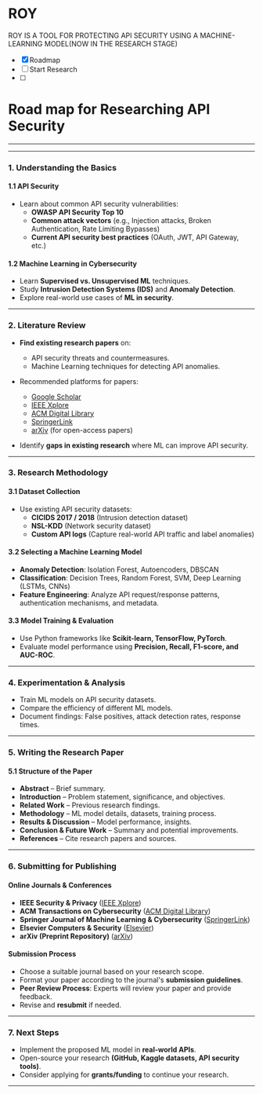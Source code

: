 # ROY
ROY IS A TOOL FOR PROTECTING API SECURITY USING A MACHINE-LEARNING MODEL(NOW IN THE RESEARCH STAGE)

- [x] Roadmap 
- [ ] Start Research
- [ ] 


# Road map for Researching API Security 
___


___
### **1. Understanding the Basics**

#### **1.1 API Security**

- Learn about common API security vulnerabilities:
    - **OWASP API Security Top 10**
    - **Common attack vectors** (e.g., Injection attacks, Broken Authentication, Rate Limiting Bypasses)
    - **Current API security best practices** (OAuth, JWT, API Gateway, etc.)

#### **1.2 Machine Learning in Cybersecurity**

- Learn **Supervised vs. Unsupervised ML** techniques.
- Study **Intrusion Detection Systems (IDS)** and **Anomaly Detection**.
- Explore real-world use cases of **ML in security**.

---

### **2. Literature Review**

- **Find existing research papers** on:
    
    - API security threats and countermeasures.
    - Machine Learning techniques for detecting API anomalies.
- Recommended platforms for papers:
    
    - [Google Scholar](https://scholar.google.com/)
    - [IEEE Xplore](https://ieeexplore.ieee.org/)
    - [ACM Digital Library](https://dl.acm.org/)
    - [SpringerLink](https://link.springer.com/)
    - [arXiv](https://arxiv.org/) (for open-access papers)
- Identify **gaps in existing research** where ML can improve API security.
    

---

### **3. Research Methodology**

#### **3.1 Dataset Collection**

- Use existing API security datasets:
    - **CICIDS 2017 / 2018** (Intrusion detection dataset)
    - **NSL-KDD** (Network security dataset)
    - **Custom API logs** (Capture real-world API traffic and label anomalies)

#### **3.2 Selecting a Machine Learning Model**

- **Anomaly Detection**: Isolation Forest, Autoencoders, DBSCAN
- **Classification**: Decision Trees, Random Forest, SVM, Deep Learning (LSTMs, CNNs)
- **Feature Engineering**: Analyze API request/response patterns, authentication mechanisms, and metadata.

#### **3.3 Model Training & Evaluation**

- Use Python frameworks like **Scikit-learn, TensorFlow, PyTorch**.
- Evaluate model performance using **Precision, Recall, F1-score, and AUC-ROC**.

---

### **4. Experimentation & Analysis**

- Train ML models on API security datasets.
- Compare the efficiency of different ML models.
- Document findings: False positives, attack detection rates, response times.

---

### **5. Writing the Research Paper**

#### **5.1 Structure of the Paper**

- **Abstract** – Brief summary.
- **Introduction** – Problem statement, significance, and objectives.
- **Related Work** – Previous research findings.
- **Methodology** – ML model details, datasets, training process.
- **Results & Discussion** – Model performance, insights.
- **Conclusion & Future Work** – Summary and potential improvements.
- **References** – Cite research papers and sources.

---

### **6. Submitting for Publishing**

#### **Online Journals & Conferences**

- **IEEE Security & Privacy** ([IEEE Xplore](https://ieeexplore.ieee.org/))
- **ACM Transactions on Cybersecurity** ([ACM Digital Library](https://dl.acm.org/))
- **Springer Journal of Machine Learning & Cybersecurity** ([SpringerLink](https://link.springer.com/))
- **Elsevier Computers & Security** ([Elsevier](https://www.elsevier.com/))
- **arXiv (Preprint Repository)** ([arXiv](https://arxiv.org/))

#### **Submission Process**

- Choose a suitable journal based on your research scope.
- Format your paper according to the journal's **submission guidelines**.
- **Peer Review Process**: Experts will review your paper and provide feedback.
- Revise and **resubmit** if needed.

---

### **7. Next Steps**

- Implement the proposed ML model in **real-world APIs**.
- Open-source your research **(GitHub, Kaggle datasets, API security tools)**.
- Consider applying for **grants/funding** to continue your research.

---
